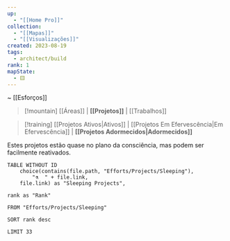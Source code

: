 ```yaml
---
up:
  - "[[Home Pro]]"
collection:
  - "[[Mapas]]"
  - "[[Visualizações]]"
created: 2023-08-19
tags:
  - architect/build
rank: 1
mapState:
  - 🟨
---
```

~ [[Esforços]]

> [!mountain] [[Áreas]] | **[[Projetos]]** | [[Trabalhos]] 

> [!training] [[Projetos Ativos|Ativos]] | [[Projetos Em Efervescência|Em Efervescência]] | **[[Projetos Adormecidos|Adormecidos]]** 

Estes projetos estão quase no plano da consciência, mas podem ser facilmente reativados. 

``` dataview
TABLE WITHOUT ID
	choice(contains(file.path, "Efforts/Projects/Sleeping"),
		"⚗️  " + file.link,
	file.link) as "Sleeping Projects",

rank as "Rank"

FROM "Efforts/Projects/Sleeping"

SORT rank desc

LIMIT 33
```
